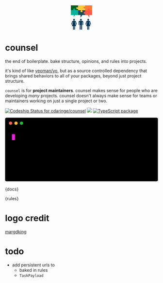 <p align="center"><img height="80px" src="https://github.com/cdaringe/counsel/raw/master/img/counsel.png" /></p>

# counsel

the end of boilerplate. bake structure, opinions, and rules into projects.

it's kind of like [yeoman/yo](http://yeoman.io/), but as a source controlled dependency that brings shared behaviors to all of your packages, beyond just project structure.

`counsel` is for **project maintainers**.  counsel makes sense for people who are developing _many_ projects.  counsel doesn't always make sense for teams or maintainers working on just a single project or two.

[![Codeship Status for cdaringe/counsel](https://app.codeship.com/projects/38b24cc0-684a-0134-dd3d-5ade36a91ecb/status?branch=master)](https://app.codeship.com/projects/176370)
![](https://img.shields.io/badge/standardjs-%E2%9C%93-brightgreen.svg) [![TypeScript package](https://img.shields.io/badge/language-typescript-blue.svg)](https://www.typescriptlang.org)


<p align="center">
<img src="https://github.com/cdaringe/counsel/raw/master/img/demo-apply.svg" /></p>
<!--  npx svg-term --out ./demo-apply.svg --height=7 --width=50 --padding 10 --window -->


{docs}

{rules}

# logo credit

[margdking](https://github.com/margdking)

# todo

- add persistent urls to
    - baked in rules
    - `TaskPayload`

